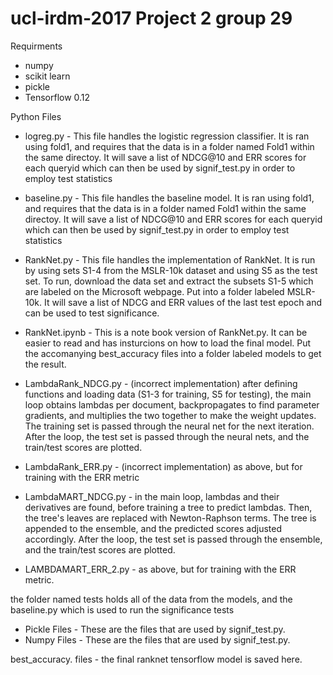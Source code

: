 # ucl-irdm-2017 Project 2 group 29

Requirments
* numpy
* scikit learn
* pickle
* Tensorflow 0.12

Python Files
* logreg.py - This file handles the logistic regression classifier. It is ran using fold1, and requires that the data is in a folder named Fold1 within the same directoy. It will save a list of NDCG@10 and ERR scores for each queryid which can then be used by signif_test.py in order to employ test statistics
* baseline.py - This file handles the baseline model. It is ran using fold1, and requires that the data is in a folder named Fold1 within the same directoy. It will save a list of NDCG@10 and ERR scores for each queryid which can then be used by signif_test.py in order to employ test statistics
* RankNet.py - This file handles the implementation of RankNet. It is run by using sets S1-4 from the MSLR-10k dataset and using S5 as the test set. To run, download the data set and extract the subsets S1-5 which are labeled on the Microsoft webpage. Put into a folder labeled MSLR-10k. It will save a list of NDCG and ERR values of the last test epoch and can be used to test significance.
* RankNet.ipynb - This is a note book version of RankNet.py. It can be easier to read and has insturcions on how to load the final model. Put the accomanying best_accuracy files into a folder labeled models to get the result. 

* LambdaRank_NDCG.py - (incorrect implementation) after defining functions and loading data (S1-3 for training, S5 for testing), the main loop obtains lambdas per document, backpropagates to find parameter gradients, and multiplies the two together to make the weight updates. The training set is passed through the neural net for the next iteration. After the loop, the test set is passed through the neural nets, and the train/test scores are plotted.
* LambdaRank_ERR.py - (incorrect implementation) as above, but for training with the ERR metric
* LambdaMART_NDCG.py - in the main loop, lambdas and their derivatives are found, before training a tree to predict lambdas. Then, the tree's leaves are replaced with Newton-Raphson terms. The tree is appended to the ensemble, and the predicted scores adjusted accordingly. After the loop, the test set is passed through the ensemble, and the train/test scores are plotted.
* LAMBDAMART_ERR_2.py - as above, but for training with the ERR metric.



the folder named tests holds all of the data from the models, and the baseline.py which is used to run the significance tests
* Pickle Files - These are the files that are used by signif_test.py.
* Numpy Files -  These are the files that are used by signif_test.py.

best_accuracy. files - the final ranknet tensorflow model is saved here.  
